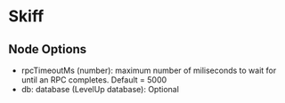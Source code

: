 # Skiff

## Node Options

* rpcTimeoutMs (number): maximum number of miliseconds to wait for until an RPC completes. Default = 5000
* db: database (LevelUp database): Optional
